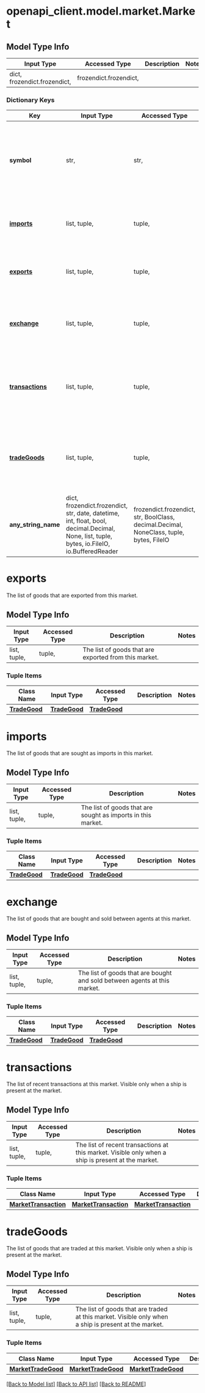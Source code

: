 # openapi_client.model.market.Market

## Model Type Info
Input Type | Accessed Type | Description | Notes
------------ | ------------- | ------------- | -------------
dict, frozendict.frozendict,  | frozendict.frozendict,  |  | 

### Dictionary Keys
Key | Input Type | Accessed Type | Description | Notes
------------ | ------------- | ------------- | ------------- | -------------
**symbol** | str,  | str,  | The symbol of the market. The symbol is the same as the waypoint where the market is located. | 
**[imports](#imports)** | list, tuple,  | tuple,  | The list of goods that are sought as imports in this market. | 
**[exports](#exports)** | list, tuple,  | tuple,  | The list of goods that are exported from this market. | 
**[exchange](#exchange)** | list, tuple,  | tuple,  | The list of goods that are bought and sold between agents at this market. | 
**[transactions](#transactions)** | list, tuple,  | tuple,  | The list of recent transactions at this market. Visible only when a ship is present at the market. | [optional] 
**[tradeGoods](#tradeGoods)** | list, tuple,  | tuple,  | The list of goods that are traded at this market. Visible only when a ship is present at the market. | [optional] 
**any_string_name** | dict, frozendict.frozendict, str, date, datetime, int, float, bool, decimal.Decimal, None, list, tuple, bytes, io.FileIO, io.BufferedReader | frozendict.frozendict, str, BoolClass, decimal.Decimal, NoneClass, tuple, bytes, FileIO | any string name can be used but the value must be the correct type | [optional]

# exports

The list of goods that are exported from this market.

## Model Type Info
Input Type | Accessed Type | Description | Notes
------------ | ------------- | ------------- | -------------
list, tuple,  | tuple,  | The list of goods that are exported from this market. | 

### Tuple Items
Class Name | Input Type | Accessed Type | Description | Notes
------------- | ------------- | ------------- | ------------- | -------------
[**TradeGood**](TradeGood.md) | [**TradeGood**](TradeGood.md) | [**TradeGood**](TradeGood.md) |  | 

# imports

The list of goods that are sought as imports in this market.

## Model Type Info
Input Type | Accessed Type | Description | Notes
------------ | ------------- | ------------- | -------------
list, tuple,  | tuple,  | The list of goods that are sought as imports in this market. | 

### Tuple Items
Class Name | Input Type | Accessed Type | Description | Notes
------------- | ------------- | ------------- | ------------- | -------------
[**TradeGood**](TradeGood.md) | [**TradeGood**](TradeGood.md) | [**TradeGood**](TradeGood.md) |  | 

# exchange

The list of goods that are bought and sold between agents at this market.

## Model Type Info
Input Type | Accessed Type | Description | Notes
------------ | ------------- | ------------- | -------------
list, tuple,  | tuple,  | The list of goods that are bought and sold between agents at this market. | 

### Tuple Items
Class Name | Input Type | Accessed Type | Description | Notes
------------- | ------------- | ------------- | ------------- | -------------
[**TradeGood**](TradeGood.md) | [**TradeGood**](TradeGood.md) | [**TradeGood**](TradeGood.md) |  | 

# transactions

The list of recent transactions at this market. Visible only when a ship is present at the market.

## Model Type Info
Input Type | Accessed Type | Description | Notes
------------ | ------------- | ------------- | -------------
list, tuple,  | tuple,  | The list of recent transactions at this market. Visible only when a ship is present at the market. | 

### Tuple Items
Class Name | Input Type | Accessed Type | Description | Notes
------------- | ------------- | ------------- | ------------- | -------------
[**MarketTransaction**](MarketTransaction.md) | [**MarketTransaction**](MarketTransaction.md) | [**MarketTransaction**](MarketTransaction.md) |  | 

# tradeGoods

The list of goods that are traded at this market. Visible only when a ship is present at the market.

## Model Type Info
Input Type | Accessed Type | Description | Notes
------------ | ------------- | ------------- | -------------
list, tuple,  | tuple,  | The list of goods that are traded at this market. Visible only when a ship is present at the market. | 

### Tuple Items
Class Name | Input Type | Accessed Type | Description | Notes
------------- | ------------- | ------------- | ------------- | -------------
[**MarketTradeGood**](MarketTradeGood.md) | [**MarketTradeGood**](MarketTradeGood.md) | [**MarketTradeGood**](MarketTradeGood.md) |  | 

[[Back to Model list]](../../README.md#documentation-for-models) [[Back to API list]](../../README.md#documentation-for-api-endpoints) [[Back to README]](../../README.md)


